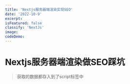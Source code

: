```yaml
---
title: 'Nextjs服务器端渲染实现SEO'
date: '2022-10-9'
excerpt: 
isFeatured: false
classify: 'NextJs'
image:
codeDemo:
---
```


# Nextjs服务器端渲染做SEO踩坑

> 获取的数据都存入到了script标签中
